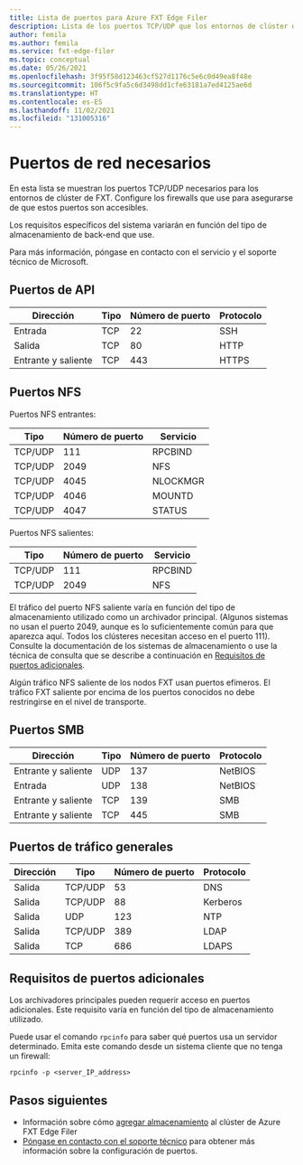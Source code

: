 ```yaml
---
title: Lista de puertos para Azure FXT Edge Filer
description: Lista de los puertos TCP/UDP que los entornos de clúster de FXT usan
author: femila
ms.author: femila
ms.service: fxt-edge-filer
ms.topic: conceptual
ms.date: 05/26/2021
ms.openlocfilehash: 3f95f58d123463cf527d1176c5e6c0d49ea8f48e
ms.sourcegitcommit: 106f5c9fa5c6d3498dd1cfe63181a7ed4125ae6d
ms.translationtype: HT
ms.contentlocale: es-ES
ms.lasthandoff: 11/02/2021
ms.locfileid: "131005316"
---
```

# <a name="required-network-ports"></a>Puertos de red necesarios

En esta lista se muestran los puertos TCP/UDP necesarios para los entornos de clúster de FXT. Configure los firewalls que use para asegurarse de que estos puertos son accesibles.

Los requisitos específicos del sistema variarán en función del tipo de almacenamiento de back-end que use.

Para más información, póngase en contacto con el servicio y el soporte técnico de Microsoft.

## <a name="api-ports"></a>Puertos de API

| Dirección | Tipo | Número de puerto | Protocolo |
|-----------|------|-------------|----------|
| Entrada   | TCP  | 22          | SSH      |
| Salida  | TCP  | 80          | HTTP     |
| Entrante y saliente  | TCP  | 443         | HTTPS    |

## <a name="nfs-ports"></a>Puertos NFS

Puertos NFS entrantes:

| Tipo    | Número de puerto | Servicio  |
|---------|-------------|----------|
| TCP/UDP | 111         | RPCBIND  |
| TCP/UDP | 2049        | NFS      |
| TCP/UDP | 4045        | NLOCKMGR |
| TCP/UDP | 4046        | MOUNTD   |
| TCP/UDP | 4047        | STATUS   |

Puertos NFS salientes:

| Tipo    | Número de puerto | Servicio  |
|---------|-------------|----------|
| TCP/UDP | 111         | RPCBIND  |
| TCP/UDP | 2049        | NFS      |

El tráfico del puerto NFS saliente varía en función del tipo de almacenamiento utilizado como un archivador principal. (Algunos sistemas no usan el puerto 2049, aunque es lo suficientemente común para que aparezca aquí. Todos los clústeres necesitan acceso en el puerto 111). Consulte la documentación de los sistemas de almacenamiento o use la técnica de consulta que se describe a continuación en [Requisitos de puertos adicionales](#additional-port-requirements).

Algún tráfico NFS saliente de los nodos FXT usan puertos efímeros. El tráfico FXT saliente por encima de los puertos conocidos no debe restringirse en el nivel de transporte.

## <a name="smb-ports"></a>Puertos SMB

| Dirección | Tipo | Número de puerto | Protocolo |
|-----------|------|-------------|----------|
| Entrante y saliente  | UDP  | 137         | NetBIOS  |
| Entrada   | UDP  | 138         | NetBIOS  |
| Entrante y saliente  | TCP  | 139         | SMB      |
| Entrante y saliente  | TCP  | 445         | SMB      |

<!--| Outbound  | UDP  | 137         | NetBIOS  | 
| Outbound  | TCP  | 139         | SMB      |
| Outbound  | TCP  | 445         | SMB      |
-->

## <a name="general-traffic-ports"></a>Puertos de tráfico generales

| Dirección | Tipo    | Número de puerto | Protocolo |
|-----------|---------|-------------|----------|
| Salida  | TCP/UDP | 53          | DNS      |
| Salida  | TCP/UDP | 88          | Kerberos |
| Salida  | UDP     | 123         | NTP      |
| Salida  | TCP/UDP | 389         | LDAP     |
| Salida  | TCP     | 686         | LDAPS    |

## <a name="additional-port-requirements"></a>Requisitos de puertos adicionales

Los archivadores principales pueden requerir acceso en puertos adicionales. Este requisito varía en función del tipo de almacenamiento utilizado.

Puede usar el comando `rpcinfo` para saber qué puertos usa un servidor determinado. Emita este comando desde un sistema cliente que no tenga un firewall:

`rpcinfo -p <server_IP_address>`

## <a name="next-steps"></a>Pasos siguientes

* Información sobre cómo [agregar almacenamiento](add-storage.md) al clúster de Azure FXT Edge Filer
* [Póngase en contacto con el soporte técnico](support-ticket.md) para obtener más información sobre la configuración de puertos.
